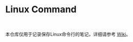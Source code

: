 # Linux Command

<br/>

本仓库仅用于记录保存Linux命令行的笔记，详细请参考 [Wiki](https://github.com/MaGuiHong/Linux-Command/wiki)。
